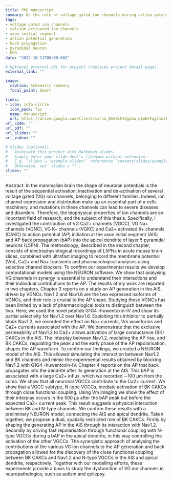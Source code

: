 ```yaml
---
title: PhD manuscript
summary: On the role of voltage gated ion channels during action potential generation and back propagation in leyer 5 pyramidal neurons
tags:
- voltage gated ion channels
- calcium activated ion channels
- axon initial segment
- action potential generation
- back propagation
- pyramidal neuron
- PhD
date: "2022-10-11T00:00:00Z"

# Optional external URL for project (replaces project detail page).
external_link: ""

image:
  caption: Schematic summary
  focal_point: Smart

links:
- icon: info-circle
  icon_pack: fas
  name: Manuscript
  url: https://drive.google.com/file/d/1srna_Dm69iF3ZgoUw-p1eECFqgl1w2FN/view?usp=share_link
url_code: ""
url_pdf: ""
url_slides: ""
url_video: ""

# Slides (optional).
#   Associate this project with Markdown slides.
#   Simply enter your slide deck's filename without extension.
#   E.g. `slides = "example-slides"` references `content/slides/example-slides.md`.
#   Otherwise, set `slides = ""`.
slides: ""
---
```

Abstract: In the mammalian brain the shape of neuronal potentials is the result of the sequential activation, inactivation and de-activation of several voltage gated (VG) ion channels, belonging to different families. Indeed, ion channel expression and distribution make up an essential part of a cells machinery, and mutations in these channels can lead to severe diseases and disorders. Therefore, the biophysical properties of ion channels are an important field of research, and the subject of this thesis. Specifically, I investigated the contribution of VG Ca2+ channels (VGCC), VG Na+ channels (VGNC), VG K+ channels (VGKC) and Ca2+ activated K+ channels (CAKC) to action potential (AP) initiation at the axon initial segment (AIS) and AP back propagation (bAP) into the apical dendrite of layer 5 pyramidal neurons (L5PN). The methodology, described in the second chapter, consists of electrophysiological recordings of L5PNs in acute mouse brain slices, combined with ultrafast imaging to record the membrane potential (Vm), Ca2+ and Na+ transients and pharmacological analyses using selective channel blockers. To confirm our experimental results we develop computational models using the NEURON software. We show that analysing VG channels in synergy is essential to understand their interactions and their individual contributions to the AP. The results of my work are reported in two chapters. Chapter 3 reports on a study on AP generation in the AIS, driven by VGNCs. Nav1.2 and Nav1.6 are the two expressed isoforms of VGNCs, and their role is crucial to the AP shape. Studying these VGNCs has been limited by a lack of pharmacological tools to distinguish between the two. Here, we used the novel peptide G1G4 -huwentoxin-IV and show its partial selectivity for Nav1.2 over Nav1.6. Exploiting this inhibitor to partially block Nav1.2, we recorded the effect on Na+ currents, Vm waveforms and Ca2+ currents associated with the AP. We demonstrate that the exclusive permeability of Nav1.2 to Ca2+ allows activation of large conductance (BK) CAKCs in the AIS. The interplay between Nav1.2, mediating the AP rise, and BK CAKCs, regulating the peak and the early phase of the AP repolarisation, shapes the AP waveform. To confirm our findings, we created a NEURON model of the AIS. This allowed simulating the interaction between Nav1.2 and BK channels and mimic the experimental results obtained by blocking Nav1.2 with G1G4 -huwentoxin-IV. Chapter 4 reports on the AP that back propagates into the dendrite after its generation at the AIS. This bAP is associated with a large Ca2+ influx, which we recorded ∼100 µm from the soma. We show that all neuronal VGCCs contribute to the Ca2+ current. We show that a VGCC subtype, N-type VGCCs, mediate activation of BK CAKCs through close functional coupling. Using Vm imaging we show the effect of their interplay occurs in the 500 µs after the bAP peak but before the expected Ca2+ current peak. This result suggests a physical interaction between BK and N-type channels. We confirm these results with a preliminary NEURON model, connecting the AIS and apical dendrite. Taken together, we propose a dual, spatially restricted role of BK CAKCs. Firstly by shaping the generating AP in the AIS through its interaction with Nav1.2. Secondly by driving fast repolarisation through functional coupling with N-type VGCCs during a bAP in the apical dendrite, in this way controlling the activation of the other VGCCs. The synergistic approach of analysing the contributions of the various VG ion channels to the AP generation and back propagation allowed for the discovery of the close functional coupling between BK CAKCs and Nav1.2 and N-type VGCCs in the AIS and apical dendrite, respectively. Together with our modelling efforts, these experiments provide a basis to study the dysfunction of VG ion channels in neuropathologies, such as autism and epilepsy.